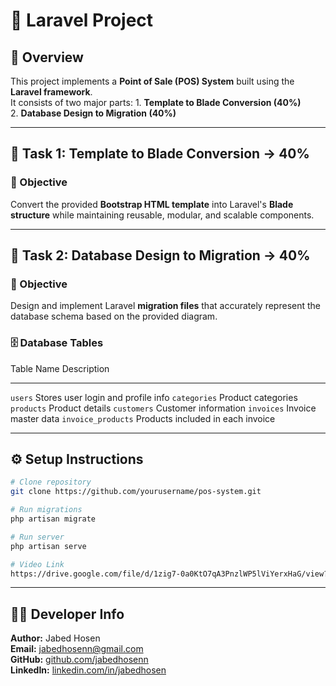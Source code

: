 # 🧾 Laravel Project

## 📌 Overview

This project implements a **Point of Sale (POS) System** built using the
**Laravel framework**.\
It consists of two major parts: 1. **Template to Blade Conversion
(40%)**\
2. **Database Design to Migration (40%)**

------------------------------------------------------------------------

## 🧩 Task 1: Template to Blade Conversion → 40%

### 🎯 Objective

Convert the provided **Bootstrap HTML template** into Laravel's **Blade
structure** while maintaining reusable, modular, and scalable
components.

------------------------------------------------------------------------

## 🧱 Task 2: Database Design to Migration → 40%

### 🎯 Objective

Design and implement Laravel **migration files** that accurately
represent the database schema based on the provided diagram.

### 🗄️ Database Tables

  Table Name           Description
  -------------------- ------------------------------------
  `users`              Stores user login and profile info
  `categories`         Product categories
  `products`           Product details
  `customers`          Customer information
  `invoices`           Invoice master data
  `invoice_products`   Products included in each invoice

------------------------------------------------------------------------

## ⚙️ Setup Instructions

``` bash
# Clone repository
git clone https://github.com/yourusername/pos-system.git

# Run migrations
php artisan migrate

# Run server
php artisan serve

# Video Link
https://drive.google.com/file/d/1zig7-0a0KtO7qA3PnzlWP5lViYerxHaG/view?usp=sharing
```

------------------------------------------------------------------------

## 🧑‍💻 Developer Info

**Author:** Jabed Hosen\
**Email:** <jabedhosenn@gmail.com>\
**GitHub:** [github.com/jabedhosenn](https://github.com/jabedhosenn)\
**LinkedIn:**
[linkedin.com/in/jabedhosen](https://linkedin.com/in/jabedhosen)
